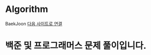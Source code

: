 # Algorithm
BaekJoon 
     <A href="https://www.acmicpc.net/"> 다음 사이트로 연결 </A>
<h1>백준 및 프로그래머스 문제 풀이입니다.</h1>

